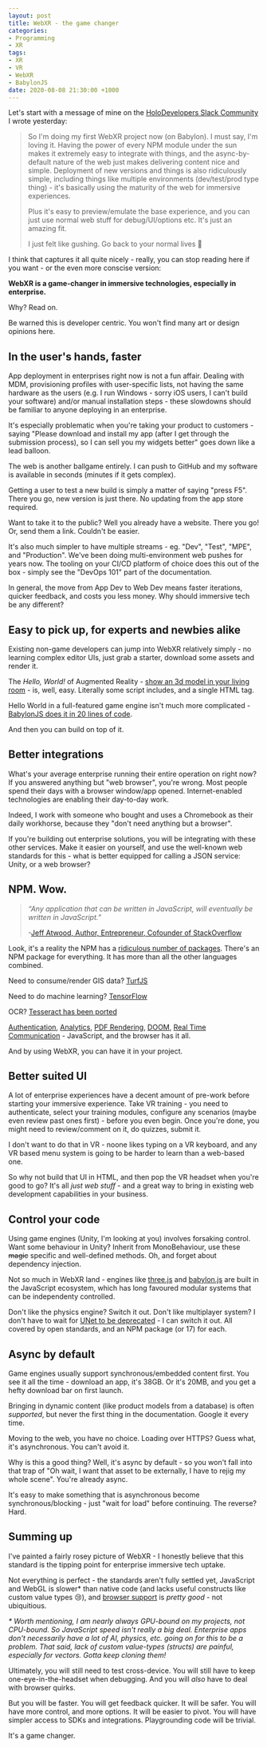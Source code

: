 ```yaml
---
layout: post
title: WebXR - the game changer
categories:
- Programming
- XR
tags:
- XR
- VR
- WebXR
- BabylonJS
date: 2020-08-08 21:30:00 +1000
---
```

Let's start with a message of mine on the [HoloDevelopers Slack Community](https://holodevelopersslack.azurewebsites.net/) I wrote yesterday:

> So I'm doing my first WebXR project now (on Babylon). I must say, I'm loving it. Having the power of every NPM module under the sun makes it extremely easy to integrate with things, and the async-by-default nature of the web just makes delivering content nice and simple. Deployment of new versions and things is also ridiculously simple, including things like multiple environments (dev/test/prod type thing) - it's basically using the maturity of the web for immersive experiences.
> 
> Plus it's easy to preview/emulate the base experience, and you can just use normal web stuff for debug/UI/options etc.  It's just an amazing fit.
> 
> I just felt like gushing. Go back to your normal lives 🙂

I think that captures it all quite nicely - really, you can stop reading here if you want - or the even more conscise version:

**WebXR is a game-changer in immersive technologies, especially in enterprise.**

Why? Read on.  

Be warned this is developer centric. You won't find many art or design opinions here.

<!--break-->

## In the user's hands, faster

App deployment in enterprises right now is not a fun affair.  Dealing with MDM, provisioning profiles with user-specific lists, not having the same hardware as the users (e.g. I run Windows - sorry iOS users, I can't build your software) and/or manual installation steps - these slowdowns should be familiar to anyone deploying in an enterprise.

It's especially problematic when you're taking your product to customers - saying "Please download and install my app (after I get through the submission process), so I can sell you my widgets better" goes down like a lead balloon.

The web is another ballgame entirely.  I can push to GitHub and my software is available in seconds (minutes if it gets complex).

Getting a user to test a new build is simply a matter of saying "press F5".  There you go, new version is just there.  No updating from the app store required.

Want to take it to the public? Well you already have a website. There you go! Or, send them a link.  Couldn't be easier.

It's also much simpler to have multiple streams - eg. "Dev", "Test", "MPE", and "Production".  We've been doing multi-environment web pushes for years now.  The tooling on your CI/CD platform of choice does this out of the box - simply see the "DevOps 101" part of the documentation.

In general, the move from App Dev to Web Dev means faster iterations, quicker feedback, and costs you less money. Why should immersive tech be any different?

## Easy to pick up, for experts and newbies alike

Existing non-game developers can jump into WebXR relatively simply - no learning complex editor UIs, just grab a starter, download some assets and render it.

The _Hello, World!_ of Augmented Reality - [show an 3d model in your living room](https://modelviewer.dev/examples/augmented-reality.html) - is, well, easy.  Literally some script includes, and a single HTML tag.

<script type="module" src="https://unpkg.com/@google/model-viewer/dist/model-viewer.min.js"></script>
<script nomodule src="https://unpkg.com/@google/model-viewer/dist/model-viewer-legacy.js"></script>
<model-viewer src="/assets/models/Astronaut.glb" ar ar-modes="webxr scene-viewer quick-look" ar-scale="auto" camera-controls alt="A 3D model of an astronaut" skybox-image="/assets/environments/aircraft_workshop_01_1k.hdr" ios-src="/assets/models/Astronaut.usdz" style="width: 640px; height: 400px;"></model-viewer>

<script src="https://gist.github.com/xwipeoutx/b2b2b189dd037409b41c7b4183613e81.js"></script>

Hello World in a full-featured game engine isn't much more complicated - [BabylonJS does it in 20 lines of code](https://www.babylonjs-playground.com/pg/F41V6N/revision/32).

And then you can build on top of it.

## Better integrations

What's your average enterprise running their entire operation on right now? If you answered anything but "web browser", you're wrong.  Most people spend their days with a browser window/app opened. Internet-enabled technologies are enabling  their day-to-day work.

Indeed, I work with someone who bought and uses a Chromebook as their daily workhorse, because they "don't need anything but a browser".

If you're building out enterprise solutions, you will be integrating with these other services.  Make it easier on yourself, and use the well-known web standards for this - what is better equipped for calling a JSON service: Unity, or a web browser?

## NPM. Wow.

> _“Any application that can be written in JavaScript, will eventually be written in JavaScript.”_
>
> -[Jeff Atwood, Author, Entrepreneur, Cofounder of StackOverflow](https://blog.codinghorror.com/the-principle-of-least-power/)

Look, it's a reality the NPM has a [ridiculous number of packages](http://www.modulecounts.com/). There's an NPM package for everything. It has more than all the other languages combined. 

Need to consume/render GIS data? [TurfJS](https://turfjs.org/)

Need to do machine learning? [TensorFlow](https://www.tensorflow.org/js)

OCR? [Tesseract has been ported](https://tesseract.projectnaptha.com/)

[Authentication](https://github.com/IdentityModel/oidc-client-js), [Analytics](https://analytics.google.com/), [PDF Rendering](https://mozilla.github.io/pdf.js/), [DOOM](https://js-dos.com/DOOM/), [Real Time Communication](https://developer.mozilla.org/en-US/docs/Web/API/WebRTC_API) - JavaScript, and the browser has it all.

And by using WebXR, you can have it in your project.

## Better suited UI

A lot of enterprise experiences have a decent amount of pre-work before starting your immersive experience. Take VR training - you need to authenticate, select your training modules, configure any scenarios (maybe even review past ones first) - before you even begin.  Once you're done, you might need to review/comment on it, do quizzes, submit it.

I don't want to do that in VR - noone likes typing on a VR keyboard, and any VR based menu system is going to be harder to learn than a web-based one.

So why not build that UI in HTML, and then pop the VR headset when you're good to go? It's all _just web stuff_ - and a great way to bring in existing web development capabilities in your business.

## Control your code

Using game engines (Unity, I'm looking at you) involves forsaking control.  Want some behaviour in Unity? Inherit from MonoBehaviour, use these ~~magic~~ specific and well-defined methods.  Oh, and forget about dependency injection.

Not so much in WebXR land - engines like [three.js](https://threejs.org/) and [babylon.js](https://www.babylonjs.com/) are built in the JavaScript ecosystem, which has long favoured modular systems that can be independenty controlled.

Don't like the physics engine? Switch it out. Don't like multiplayer system? I don't have to wait for [UNet to be deprecated](https://blogs.unity3d.com/2018/08/02/evolving-multiplayer-games-beyond-unet/?_ga=2.79025494.393690968.1596882967-720316448.1594185464) - I can switch it out.  All covered by open standards, and an NPM package (or 17) for each.

## Async by default

Game engines usually support synchronous/embedded content first.  You see it all the time - download an app, it's 38GB. Or it's 20MB, and you get a hefty download bar on first launch.

Bringing in dynamic content (like product models from a database) is often _supported_, but never the first thing in the documentation.  Google it every time.

Moving to the web, you have no choice.  Loading over HTTPS? Guess what, it's asynchronous.  You can't avoid it.

Why is this a good thing? Well, it's async by default - so you won't fall into that trap of "Oh wait, I want that asset to be externally, I have to rejig my whole scene".  You're already async.

It's easy to make something that is asynchronous become synchronous/blocking - just "wait for load" before continuing.  The reverse?  Hard.

## Summing up

I've painted a fairly rosey picture of WebXR - I honestly believe that this standard is the tipping point for enterprise immersive tech uptake.

Not everything is perfect - the standards aren't fully settled yet, JavaScript and WebGL is slower* than native code (and lacks useful constructs like custom value types 😢), and [browser support](https://doc.babylonjs.com/how_to/introduction_to_webxr#device-and-browser-support) is _pretty good_ - not ubiquitious.

_* Worth mentioning, I am nearly always GPU-bound on my projects, not CPU-bound. So JavaScript speed isn't really a big deal.  Enterprise apps don't necessarily have a lot of AI, physics, etc. going on for this to be a problem.  That said, lack of custom value-types (structs) are painful, especially for vectors. Gotta keep cloning them!_

Ultimately, you will still need to test cross-device. You will still have to keep one-eye-in-the-headset when debugging. And you will _also_ have to deal with browser quirks.

But you will be faster. You will get feedback quicker.  It will be safer. You will have more control, and more options. It will be easier to pivot. You will have simpler access to SDKs and integrations.  Playgrounding code will be trivial.

It's a game changer.